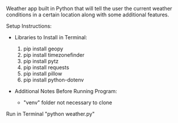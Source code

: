 Weather app built in Python that will tell the user the current weather conditions in a certain location along with some additional features.

Setup Instructions:
- Libraries to Install in Terminal: 
  1. pip install geopy
  2. pip install timezonefinder
  3. pip install pytz
  4. pip install requests
  5. pip install pillow
  6. pip install python-dotenv

- Additional Notes Before Running Program:
  - "venv" folder not necessary to clone

Run in Terminal "python weather.py"
